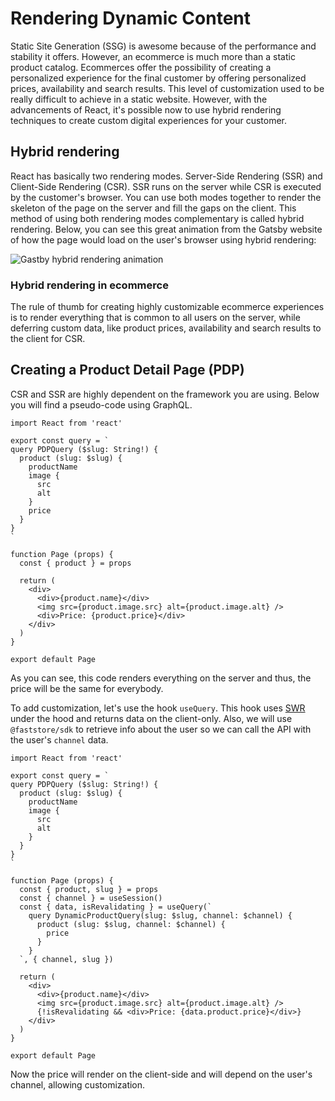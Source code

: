# Rendering Dynamic Content

Static Site Generation (SSG) is awesome because of the performance and stability it offers. However, an ecommerce is much more than a static product catalog. Ecommerces offer the possibility of creating a personalized experience for the final customer by offering personalized prices, availability and search results.
This level of customization used to be really difficult to achieve in a static website. However, with the advancements of React, it's possible now to use hybrid rendering techniques to create custom digital experiences for your customer.

## Hybrid rendering
React has basically two rendering modes. Server-Side Rendering (SSR) and Client-Side Rendering (CSR). SSR runs on the server while CSR is executed by the customer's browser. You can use both modes together to render the skeleton of the page on the server and fill the gaps on the client. This method of using both rendering modes complementary is called hybrid rendering. Below, you can see this great animation from the Gatsby website of how the page would load on the user's browser using hybrid rendering:

  ![Gastby hybrid rendering animation](https://user-images.githubusercontent.com/1753396/146009746-3e67daa8-4c98-4525-96e2-76958c085695.gif)

### Hybrid rendering in ecommerce
The rule of thumb for creating highly customizable ecommerce experiences is to render everything that is common to all users on the server, while deferring custom data, like product prices, availability and search results to the client for CSR. 

## Creating a Product Detail Page (PDP)
CSR and SSR are highly dependent on the framework you are using. Below you will find a pseudo-code using GraphQL.
```tsx
import React from 'react'

export const query = `
query PDPQuery ($slug: String!) {
  product (slug: $slug) {
    productName
    image { 
      src
      alt 
    }
    price
  }
}
`

function Page (props) {
  const { product } = props

  return (
    <div>
      <div>{product.name}</div>
      <img src={product.image.src} alt={product.image.alt} />
      <div>Price: {product.price}</div>
    </div>
  )
}

export default Page
```

As you can see, this code renders everything on the server and thus, the price will be the same for everybody.

To add customization, let's use the hook `useQuery`. This hook uses [SWR](https://swr.vercel.app/) under the hood and returns data on the client-only. 
Also, we will use `@faststore/sdk` to retrieve info about the user so we can call the API with the user's `channel` data.

```tsx
import React from 'react'

export const query = `
query PDPQuery ($slug: String!) {
  product (slug: $slug) {
    productName
    image { 
      src
      alt 
    }
  }
}
`

function Page (props) {
  const { product, slug } = props
  const { channel } = useSession()
  const { data, isRevalidating } = useQuery(`
    query DynamicProductQuery(slug: $slug, channel: $channel) {
      product (slug: $slug, channel: $channel) {
        price
      }
    }
  `, { channel, slug })

  return (
    <div>
      <div>{product.name}</div>
      <img src={product.image.src} alt={product.image.alt} />
      {!isRevalidating && <div>Price: {data.product.price}</div>}
    </div>
  )
}

export default Page
```

Now the price will render on the client-side and will depend on the user's channel, allowing customization.
